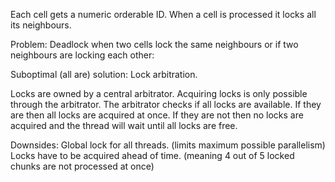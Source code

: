 Each cell gets a numeric orderable ID.
When a cell is processed it locks all its neighbours.

Problem: Deadlock when two cells lock the same neighbours or if two neighbours are locking each other:

Suboptimal (all are) solution: Lock arbitration.

Locks are owned by a central arbitrator.
Acquiring locks is only possible through the arbitrator.
The arbitrator checks if all locks are available.
If they are then all locks are acquired at once.
If they are not then no locks are acquired and the thread will wait until all locks are free.

Downsides:
Global lock for all threads. (limits maximum possible parallelism)
Locks have to be acquired ahead of time. (meaning 4 out of 5 locked chunks are not processed at once)
